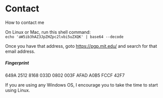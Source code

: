 # Contact
How to contact me


On Linux or Mac, run this shell command:  
`echo 'aW5ib3hAZ3JpZHZpc2lvbi5uZXQK' | base64 --decode`  

Once you have that address, goto https://pgp.mit.edu/ and search for that email address.  

##### Fingerprint
649A 2512 8168 033D 0802  003F AFAD A0B5 FCCF 42F7  


If you are using any Windows OS, I encourage you to take the time to start using Linux.  



